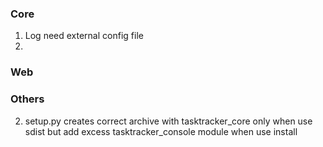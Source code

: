 ### Core

1) Log need external config file
2) 

### Web

### Others

2) setup.py creates correct archive with tasktracker_core only when use sdist but add excess tasktracker_console module when use install